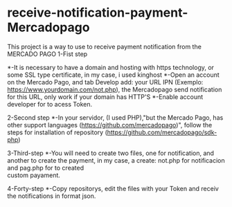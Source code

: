 # receive-notification-payment-Mercadopago
This project is a way to use to receive payment notification from the MERCADO PAGO
1-Fist step

  *-It is necessary to have a domain and hosting with https technology, or some SSL type certificate, in my case, i used kinghost
  *-Open an account on the Mercado Pago, and tab Develop add: your URL IPN (Exemplo: https://www.yourdomain.com/not.php), the Mercadopago send notification for this URL, only 
  work if your domain has HTTP'S
  *-Enable  account developer for to acess Token.

2-Second step
  *-In your servidor, (I used PHP),"but the Mercado Pago, has other support languages (https://github.com/mercadopago)", follow the steps for installation of repository 
  (https://github.com/mercadopago/sdk-php)

3-Third-step
  *-You will need to create two files, one for notification, and another to create the payment, in my case, a create: not.php for notificacion and  pag.php for to created       
  custom payament.

4-Forty-step
  *-Copy repositorys, edit  the files with your Token and receiv  the notifications in format json.
 
    
